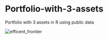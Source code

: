 # Portfolio-with-3-assets
Portfolio with 3 assets in R using public data


![efficent_frontier](https://github.com/efipaka/Portfolio-with-3-assets/blob/three%20asset%20risk.jpg)
